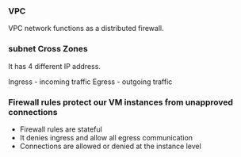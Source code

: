 ### VPC
VPC network functions as a distributed firewall.

### subnet Cross Zones 

It has 4 different IP address. 

Ingress - incoming traffic
Egress - outgoing traffic

### Firewall rules protect our VM instances from unapproved connections

- Firewall rules are stateful
- It denies ingress and allow all egress communication
- Connections are allowed or denied at the instance level